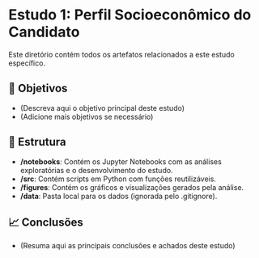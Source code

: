 # Estudo 1: Perfil Socioeconômico do Candidato

Este diretório contém todos os artefatos relacionados a este estudo específico.

## 🎯 Objetivos

- (Descreva aqui o objetivo principal deste estudo)
- (Adicione mais objetivos se necessário)

## 📂 Estrutura

- **/notebooks**: Contém os Jupyter Notebooks com as análises exploratórias e o desenvolvimento do estudo.
- **/src**: Contém scripts em Python com funções reutilizáveis.
- **/figures**: Contém os gráficos e visualizações gerados pela análise.
- **/data**: Pasta local para os dados (ignorada pelo .gitignore).

## 📈 Conclusões

- (Resuma aqui as principais conclusões e achados deste estudo)
